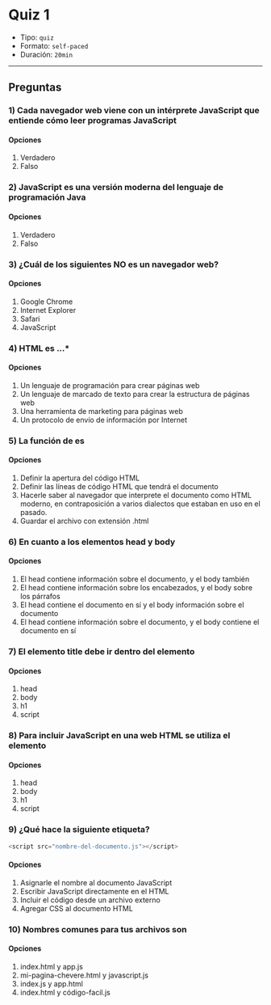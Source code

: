 # Quiz 1

- Tipo: `quiz`
- Formato: `self-paced`
- Duración: `20min`

***

## Preguntas

### 1) Cada navegador web viene con un intérprete JavaScript que entiende cómo leer programas JavaScript

#### Opciones

1. Verdadero
2. Falso

<solution style="display:none;">1</solution>

### 2) JavaScript es una versión moderna del lenguaje de programación Java

#### Opciones

1. Verdadero
2. Falso

<solution style="display:none;">2</solution>

### 3) ¿Cuál de los siguientes NO es un navegador web?

#### Opciones

1. Google Chrome
2. Internet Explorer
3. Safari
4. JavaScript

<solution style="display:none;">4</solution>

### 4) HTML es ...*

#### Opciones

1. Un lenguaje de programación para crear páginas web
2. Un lenguaje de marcado de texto para crear la estructura de páginas web
3. Una herramienta de marketing para páginas web
4. Un protocolo de envío de información por Internet

<solution style="display:none;">2</solution>

### 5) La función de <!DOCTYPE html> es

#### Opciones

1. Definir la apertura del código HTML
2. Definir las líneas de código HTML que tendrá el documento
3. Hacerle saber al navegador que interprete el documento como HTML moderno, en
   contraposición a varios dialectos que estaban en uso en el pasado.
4. Guardar el archivo con extensión .html

<solution style="display:none;">3</solution>

### 6) En cuanto a los elementos head y body

#### Opciones

1. El head contiene información sobre el documento, y el body también
2. El head contiene información sobre los encabezados, y el body sobre los párrafos
3. El head contiene el documento en sí y el body información sobre el documento
4. El head contiene información sobre el documento, y el body contiene el
   documento en sí

<solution style="display:none;">4</solution>

### 7) El elemento title debe ir dentro del elemento

#### Opciones

1. head
2. body
3. h1
4. script

<solution style="display:none;">1</solution>

### 8) Para incluir JavaScript en una web HTML se utiliza el elemento

#### Opciones

1. head
2. body
3. h1
4. script

<solution style="display:none;">4</solution>

### 9) ¿Qué hace la siguiente etiqueta?

```js
<script src="nombre-del-documento.js"></script>
```

#### Opciones

1. Asignarle el nombre al documento JavaScript
2. Escribir JavaScript directamente en el HTML
3. Incluir el código desde un archivo externo
4. Agregar CSS al documento HTML

<solution style="display:none;">3</solution>

### 10) Nombres comunes para tus archivos son

#### Opciones

1. index.html y app.js
2. mi-pagina-chevere.html y javascript.js
3. index.js y app.html
4. index.html y código-facil.js

<solution style="display:none;">1</solution>

